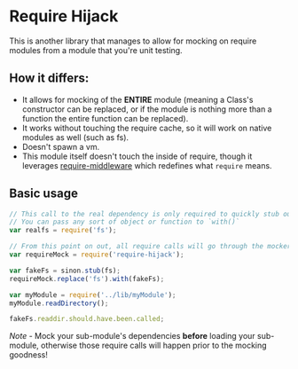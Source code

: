Require Hijack
============

This is another library that manages to allow for mocking on require modules from a module that you're unit testing.

## How it differs:

* It allows for mocking of the **ENTIRE** module (meaning a Class's constructor can be replaced, or if the module is nothing more than a function the entire function can be replaced).
* It works without touching the require cache, so it will work on native modules as well (such as fs).
* Doesn't spawn a vm.
* This module itself doesn't touch the inside of require, though it leverages [require-middleware](https://github.com/adamterlson/require-middleware) which redefines what `require` means.

## Basic usage

```````javascript
// This call to the real dependency is only required to quickly stub out the entire thing.
// You can pass any sort of object or function to `with()`
var realfs = require('fs');

// From this point on out, all require calls will go through the mocker
var requireMock = require('require-hijack');

var fakeFs = sinon.stub(fs);
requireMock.replace('fs').with(fakeFs);

var myModule = require('../lib/myModule');
myModule.readDirectory();

fakeFs.readdir.should.have.been.called;
```````

*Note* - Mock your sub-module's dependencies **before** loading your sub-module, otherwise those require calls will happen prior to the mocking goodness!